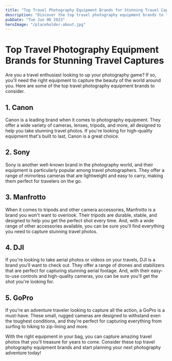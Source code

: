 ```yaml
---
title: "Top Travel Photography Equipment Brands for Stunning Travel Captures"
description: "Discover the top travel photography equipment brands to take stunning travel captures. From cameras to tripods and more, our guide has you covered."
pubDate: "Tue Jun 06 2023"
heroImage: "/placeholder-about.jpg"
---
```


# Top Travel Photography Equipment Brands for Stunning Travel Captures

Are you a travel enthusiast looking to up your photography game? If so, you&#39;ll need the right equipment to capture the beauty of the world around you. Here are some of the top travel photography equipment brands to consider.

## 1. Canon

Canon is a leading brand when it comes to photography equipment. They offer a wide variety of cameras, lenses, tripods, and more, all designed to help you take stunning travel photos. If you&#39;re looking for high-quality equipment that&#39;s built to last, Canon is a great choice.

## 2. Sony

Sony is another well-known brand in the photography world, and their equipment is particularly popular among travel photographers. They offer a range of mirrorless cameras that are lightweight and easy to carry, making them perfect for travelers on the go.

## 3. Manfrotto

When it comes to tripods and other camera accessories, Manfrotto is a brand you won&#39;t want to overlook. Their tripods are durable, stable, and designed to help you get the perfect shot every time. And, with a wide range of other accessories available, you can be sure you&#39;ll find everything you need to capture stunning travel photos.

## 4. DJI

If you&#39;re looking to take aerial photos or videos on your travels, DJI is a brand you&#39;ll want to check out. They offer a range of drones and stabilizers that are perfect for capturing stunning aerial footage. And, with their easy-to-use controls and high-quality cameras, you can be sure you&#39;ll get the shot you&#39;re looking for.

## 5. GoPro

If you&#39;re an adventure traveler looking to capture all the action, a GoPro is a must-have. These small, rugged cameras are designed to withstand even the toughest conditions, and they&#39;re perfect for capturing everything from surfing to hiking to zip-lining and more.

With the right equipment in your bag, you can capture amazing travel photos that you&#39;ll treasure for years to come. Consider these top travel photography equipment brands and start planning your next photography adventure today!
